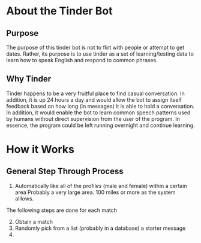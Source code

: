 # About the Tinder Bot
## Purpose
The purpose of this tinder bot is not to flirt with people or attempt to get dates. Rather, its purpose is to use tinder as a set of learning/testing data to learn how to speak English and respond to common phrases.
## Why Tinder
Tinder happens to be a very fruitful place to find casual conversation. In addition, it is up 24 hours a day and would allow the bot to assign itself feedback based on how long (in messages) it is able to hold a conversation. In addition, it would enable the bot to learn common speech patterns used by humans without direct supervision from the user of the program. In essence, the program could be left running overnight and continue learning.

# How it Works
## General Step Through Process
1. Automatically like all of the profiles (male and female) within a certain area Probably a very large area. 100 miles or more as the system alllows.

The following steps are done for each match

2. Obtain a match
3. Randomly pick from a list (probably in a database) a starter message 
4. 


